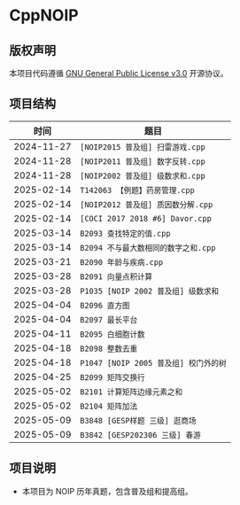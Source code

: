 # CppNOIP

## 版权声明

本项目代码遵循 [GNU General Public License v3.0](LICENSE) 开源协议。

## 项目结构

| <center>时间</center> | <center>题目</center>                |
| --------------------- | ------------------------------------ |
| 2024-11-27            | `[NOIP2015 普及组] 扫雷游戏.cpp`     |
| 2024-11-28            | `[NOIP2011 普及组] 数字反转.cpp`     |
| 2024-11-28            | `[NOIP2002 普及组] 级数求和.cpp`     |
| 2025-02-14            | `T142063 【例题】药房管理.cpp`       |
| 2025-02-14            | `[NOIP2012 普及组] 质因数分解.cpp`   |
| 2025-02-14            | `[COCI 2017 2018 #6] Davor.cpp`      |
| 2025-03-14            | `B2093 查找特定的值.cpp`             |
| 2025-03-14            | `B2094 不与最大数相同的数字之和.cpp` |
| 2025-03-21            | `B2090 年龄与疾病.cpp`               |
| 2025-03-28            | `B2091 向量点积计算`                 |
| 2025-03-28            | `P1035 [NOIP 2002 普及组] 级数求和`  |
| 2025-04-04            | `B2096 直方图`                       |
| 2025-04-04            | `B2097 最长平台`                     |
| 2025-04-11            | `B2095 白细胞计数`                   |
| 2025-04-18            | `B2098 整数去重`                    |
| 2025-04-18            | `P1047 [NOIP 2005 普及组] 校门外的树` |
| 2025-04-25            | `B2099 矩阵交换行`                   |
| 2025-05-02            | `B2101 计算矩阵边缘元素之和`           |
| 2025-05-02            | `B2104 矩阵加法`                     |
| 2025-05-09            | `B3848 [GESP样题 三级] 逛商场`        |
| 2025-05-09            | `B3842 [GESP202306 三级] 春游`       |

## 项目说明

- 本项目为 NOIP 历年真题，包含普及组和提高组。
